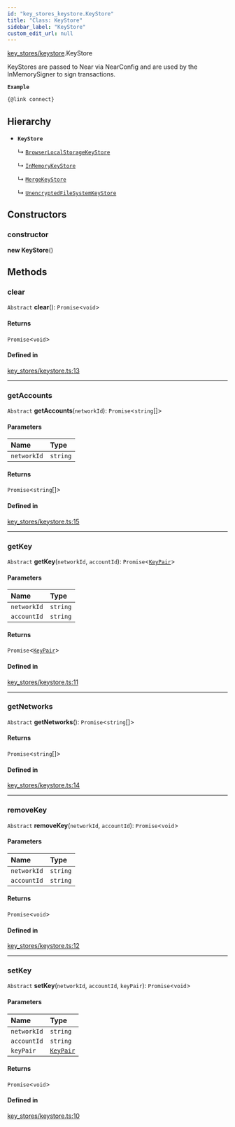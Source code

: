 ```yaml
---
id: "key_stores_keystore.KeyStore"
title: "Class: KeyStore"
sidebar_label: "KeyStore"
custom_edit_url: null
---
```


[key_stores/keystore](../modules/key_stores_keystore.md).KeyStore

KeyStores are passed to Near via NearConfig
and are used by the InMemorySigner to sign transactions.

**`Example`**

```ts
{@link connect}
```

## Hierarchy

- **`KeyStore`**

  ↳ [`BrowserLocalStorageKeyStore`](key_stores_browser_local_storage_key_store.BrowserLocalStorageKeyStore.md)

  ↳ [`InMemoryKeyStore`](key_stores_in_memory_key_store.InMemoryKeyStore.md)

  ↳ [`MergeKeyStore`](key_stores_merge_key_store.MergeKeyStore.md)

  ↳ [`UnencryptedFileSystemKeyStore`](key_stores_unencrypted_file_system_keystore.UnencryptedFileSystemKeyStore.md)

## Constructors

### constructor

**new KeyStore**()

## Methods

### clear

`Abstract` **clear**(): `Promise`<`void`\>

#### Returns

`Promise`<`void`\>

#### Defined in

[key_stores/keystore.ts:13](https://github.com/near/near-api-js/blob/ecc6fa8f/packages/near-api-js/src/key_stores/keystore.ts#L13)

___

### getAccounts

`Abstract` **getAccounts**(`networkId`): `Promise`<`string`[]\>

#### Parameters

| Name | Type |
| :------ | :------ |
| `networkId` | `string` |

#### Returns

`Promise`<`string`[]\>

#### Defined in

[key_stores/keystore.ts:15](https://github.com/near/near-api-js/blob/ecc6fa8f/packages/near-api-js/src/key_stores/keystore.ts#L15)

___

### getKey

`Abstract` **getKey**(`networkId`, `accountId`): `Promise`<[`KeyPair`](utils_key_pair.KeyPair.md)\>

#### Parameters

| Name | Type |
| :------ | :------ |
| `networkId` | `string` |
| `accountId` | `string` |

#### Returns

`Promise`<[`KeyPair`](utils_key_pair.KeyPair.md)\>

#### Defined in

[key_stores/keystore.ts:11](https://github.com/near/near-api-js/blob/ecc6fa8f/packages/near-api-js/src/key_stores/keystore.ts#L11)

___

### getNetworks

`Abstract` **getNetworks**(): `Promise`<`string`[]\>

#### Returns

`Promise`<`string`[]\>

#### Defined in

[key_stores/keystore.ts:14](https://github.com/near/near-api-js/blob/ecc6fa8f/packages/near-api-js/src/key_stores/keystore.ts#L14)

___

### removeKey

`Abstract` **removeKey**(`networkId`, `accountId`): `Promise`<`void`\>

#### Parameters

| Name | Type |
| :------ | :------ |
| `networkId` | `string` |
| `accountId` | `string` |

#### Returns

`Promise`<`void`\>

#### Defined in

[key_stores/keystore.ts:12](https://github.com/near/near-api-js/blob/ecc6fa8f/packages/near-api-js/src/key_stores/keystore.ts#L12)

___

### setKey

`Abstract` **setKey**(`networkId`, `accountId`, `keyPair`): `Promise`<`void`\>

#### Parameters

| Name | Type |
| :------ | :------ |
| `networkId` | `string` |
| `accountId` | `string` |
| `keyPair` | [`KeyPair`](utils_key_pair.KeyPair.md) |

#### Returns

`Promise`<`void`\>

#### Defined in

[key_stores/keystore.ts:10](https://github.com/near/near-api-js/blob/ecc6fa8f/packages/near-api-js/src/key_stores/keystore.ts#L10)
